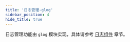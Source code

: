 ```yaml
---
title: '日志管理-glog'
sidebar_position: 4
hide_title: true
---
```


日志管理功能由 `glog` 模块实现，具体请参考 [日志组件](output/goframe-v2.1-md/核心组件-重点/日志组件) 章节。